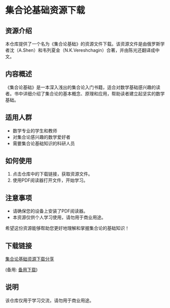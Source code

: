 # 集合论基础资源下载

## 资源介绍

本仓库提供了一个名为《集合论基础》的资源文件下载。该资源文件是由俄罗斯学者沈（A.Shen）和韦列夏金（N.K.Vereshchagin）合著，并由陈光还翻译成中文。

## 内容概述

《集合论基础》是一本深入浅出的集合论入门书籍，适合对数学基础感兴趣的读者。书中详细介绍了集合论的基本概念、原理和应用，帮助读者建立起坚实的数学基础。

## 适用人群

- 数学专业的学生和教师
- 对集合论感兴趣的数学爱好者
- 需要集合论基础知识的科研人员

## 如何使用

1. 点击仓库中的下载链接，获取资源文件。
2. 使用PDF阅读器打开文件，开始学习。

## 注意事项

- 请确保您的设备上安装了PDF阅读器。
- 本资源仅供个人学习使用，请勿用于商业用途。

希望这份资源能够帮助您更好地理解和掌握集合论的基础知识！

## 下载链接
[集合论基础资源下载分享](https://pan.quark.cn/s/a7fa0304786d) 

(备用: [备用下载](https://pan.baidu.com/s/1Miskw6bo3-KJTA1GpcwL5g?pwd=1234))

## 说明

该仓库仅用于学习交流，请勿用于商业用途。
